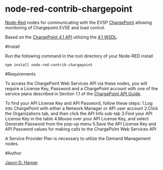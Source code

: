 node-red-contrib-chargepoint
========================

[Node-Red][4] nodes for communicating with the EVSP [ChargePoint][1] allowing monitoring of Chargepoint EVSE and load control.  

Based on the [ChargePoint 4.1 API][2] utilizing the [4.1 WSDL][3].

#Install

Run the following command in the root directory of your Node-RED install

    npm install node-red-contrib-chargepoint


#Requirements

To access the ChargePoint Web Services API via these nodes, you will require a License Key, Password and a ChargePoint account with one of the service plans described in Section 1.1 of the [ChargePoint API Guide][2].

To find your API License Key and API Password, follow these steps:
1.Log into ChargePoint with either a Network Manager or API user account
2.Click the Organizations tab, and then click the API Info sub-tab
3.Find your API License Key in the table
4.Mouse over your API License Key, and select Generate Password from the pop-up menu
5.Save the API License Key and API Password values for making calls to the ChargePoint Web Services API

A Service Provider Plan is necessary to utilize the Demand Management nodes.

#Author

[Jason D. Harper][5] 


[1]:http://www.chargepoint.com/
[2]:https://na.chargepoint.com/UI/downloads/en/ChargePoint_Web_Services_API_Guide_Ver4.1_Rev4.pdf
[3]:https://webservices.chargepoint.com/cp_api_4.1.wsdl
[4]:http://nodered.org
[5]:https://github.com/jayharper


